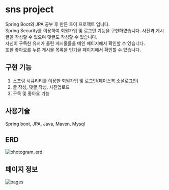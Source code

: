 # sns project
Spring Boot와 JPA 공부 후 만든 토이 프로젝트 입니다.  
Spring Security를 이용하여 회원가입 및 로그인 기능을 구현하였습니다.
사진과 게시글을 작성할 수 있으며 댓글도 작성할 수 있습니다.  
자신이 구독한 유저가 올린 게시물들을 메인 페이지에서 확인할 수 있습니다.  
또한 좋아요를 누른 게시물 목록을 인기글 페이지에서 확인할 수 있습니다.

## 구현 기능
1. 스프링 시큐리티를 이용한 회원가입 및 로그인(페이스북 소셜로그인)
2. 글 작성, 댓글 작성, 사진업로드
3. 구독 및 좋아요 기능

## 사용기술
Spring boot, JPA, Java, Maven, Mysql

## ERD
![photogram_erd](https://user-images.githubusercontent.com/59955248/217338264-2c30f4c6-f48d-42af-b087-55a73d002569.jpg)


## 페이지 정보
![pages](https://user-images.githubusercontent.com/59955248/217338382-54472b55-0a26-4659-99d4-432ffc27be07.jpg)

